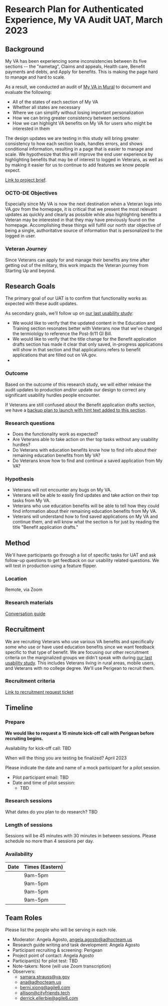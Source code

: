 # Research Plan for Authenticated Experience, My VA Audit UAT, March 2023
## Background
My VA has been experiencing some inconsistencies between its five sections -- the "nametag", Claims and appeals, Health care, Benefit payments and debts, and Apply for benefits. This is making the page hard to manage and hard to scale.

As a result, we conducted an audit of [My VA in Mural](https://app.mural.co/t/departmentofveteransaffairs9999/m/vsa8243/1648129585496/d22080eb307aac8bda5ba1153e013a386b7f1396?sender=uce014850ef6c5a8303e70396) to document and evaluate the following:
- All of the states of each section of My VA
- Whether all states are necessary
- Where we can simplify without losing important personalization
- How we can bring greater consistency between sections
- How we can highlight VA benefits on My VA for users who might be interested in them

The design updates we are testing in this study will bring greater consistency to how each section loads, handles errors, and shows conditional information, resulting in a page that is easier to manage and scale. We hypothesize that this will improve the end user experience by highlighting benefits that may be of interest to logged in Veterans, as well as by making it easier for us to continue to add features we know people expect.

[Link to project brief](https://github.com/department-of-veterans-affairs/va.gov-team/tree/master/products/identity-personalization/my-va/2022-audit).

### OCTO-DE Objectives 
Especially since My VA is now the next destination when a Veteran logs into VA.gov from the homepage, it is critical that we present the most relevant updates as quickly and clearly as possible while also highlighting benefits a Veteran may be interested in that they may have previously found on the homepage. Accomplishing these things will fulfill our north star objective of being a single, authoritative source of information that is personalized to the logged in user.

### Veteran Journey
Since Veterans can apply for and manage their benefits any time after getting out of the military, this work impacts the Veteran journey from Starting Up and beyond.

## Research Goals	
The primary goal of our UAT is to confirm that functionality works as expected with these audit updates.

As secondary goals, we’ll follow up on [our last usability study](https://github.com/department-of-veterans-affairs/va.gov-team/blob/master/products/identity-personalization/my-va/2022-audit/research/MyVA-audit-research-findings.md):
- We would like to verify that the updated content in the Education and Training section resonates better with Veterans now that we've changed the termiololgy to reference the Post-9/11 GI Bill.
- We would like to verify that the title change for the Benefit application drafts section has made it clear that only saved, in-progress applications will show in that section and that applications refers to benefit applications that are filled out on VA.gov.
- 
### Outcome
Based on the outcome of this research study, we will either release the audit updates to production and/or update our design to correct any significant usability hurdles people encounter. 

If Veterans are still confused about the Benefit application drafts section, we have a [backup plan to launch with hint text added to this section](https://www.sketch.com/s/9b0e6efc-423a-4354-9db3-ab2083d566c9/a/uuid/CD712D86-61D8-4485-8727-A2CB2EF534C6).

### Research questions
- Does the functionality work as expected?
- Are Veterans able to take action on ther top tasks without any usability hurdles?
- Do Veterans with education benefits know how to find info about their remaining education benefits from My VA?
- Do Veterans know how to find and continue a saved application from My VA?

### Hypothesis
- Veterans will not encounter any bugs on My VA.
- Veterans will be able to easily find updates and take action on their top tasks from My VA.
- Veterans who use education benefits will be able to tell how they could find information about their remaining education benefits from My VA.
- Veterans will understand how to find saved applications on My VA and continue them, and will know what the section is for just by reading the title "Benefit application drafts."

## Method	
We'll have participants go through a list of specific tasks for UAT and ask follow-up questions to get feedback on our usability related questions. We will test in production using a feature flipper.

### Location
Remote, via Zoom

### Research materials
[Conversation guide](TK) 

## Recruitment	
We are recruiting Veterans who use various VA benefits and specifically some who use or have used education benefits since we want feedback specific to that type of benefit. We are focusing our other recruitment criteria on the marginalized groups we didn't speak with during [our last usability study](https://github.com/department-of-veterans-affairs/va.gov-team/blob/master/products/identity-personalization/my-va/2022-audit/research/MyVA-audit-research-findings.md). This includes Veterans living in rural areas, mobile users, and Veterans with no college degree. We'll use Perigean to recruit them.

### Recruitment criteria
[Link to recruitment request ticket](https://github.com/department-of-veterans-affairs/va.gov-research-repository/issues/241)

## Timeline
### Prepare
**We would like to request a 15 minute kick-off call with Perigean before recruiting begins.**

Availability for kick-off call:
TBD

When will the thing you are testing be finalized? 
April 2023

Please indicate the date and name of a mock participant for a pilot session. 
* Pilot participant email: TBD
* Date and time of pilot session: 
  * TBD

### Research sessions
What dates do you plan to do research? 
TBD

### Length of sessions
Sessions will be 45 minutes with 30 minutes in between sessions. Please schedule no more than 4 sessions per day.

### Availability

| Date       | Times (Eastern) |
| ---------- | --------------- |
|  | 9am-5pm |	
|  | 9am-5pm |
|  | 9am-5pm |
|  | 9am-5pm |

## Team Roles	
Please list the people who will be serving in each role. 

- Moderator: Angela Agosto, angela.agosto@adhocteam.us
- Research guide writing and task development: Angela Agosto
- Participant recruiting & screening: Perigean
- Project point of contact: Angela Agosto
- Participant(s) for pilot test: TBD
- Note-takers: None (will use Zoom transcription)
- Observers:	
  - samara.strauss@va.gov
  - ana@adhocteam.us
  - berni.xiong@agile6.com
  - allison@cityfriends.tech
  - derrick.ellerbie@agile6.com
